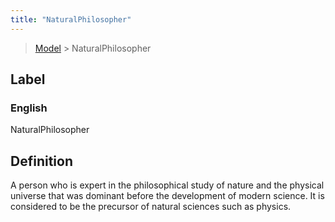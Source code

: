 ```yaml
---
title: "NaturalPhilosopher"
---
```


> [Model](./../) > NaturalPhilosopher

## Label

### English
NaturalPhilosopher


## Definition
A person who is expert in the philosophical study of nature and the physical universe that was dominant before the development of modern science. It is considered to be the precursor of natural sciences such as physics. 


    
